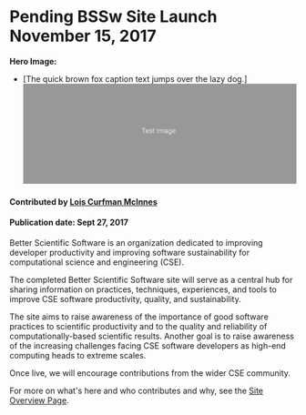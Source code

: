 
# Pending BSSw Site Launch November 15, 2017


**Hero Image:**

- [The quick brown fox caption text jumps over the lazy dog.]<img src='https://github.com/BSSWimageteam/bsswimagery/raw/master/Blog_hero_test_1176_432.png' />


#### Contributed by [Lois Curfman McInnes](https://github.com/curfman "Lois Curfman McInnes GitHub Profile")

#### Publication date: Sept 27, 2017

Better Scientific Software is an organization dedicated to improving developer productivity and improving software sustainability for computational science and engineering (CSE).

The completed Better Scientific Software site will serve as a central hub for sharing information on practices, techniques, experiences, and tools to improve CSE software productivity, quality, and sustainability. 

The site aims to raise awareness of the importance of good software practices to scientific productivity and to the quality and reliability of computationally-based scientific results. Another goal is to raise awareness of the increasing challenges facing CSE software developers as high-end computing heads to extreme scales. 

Once live, we will encourage contributions from the wider CSE community.

For more on what's here and who contributes and why, see the [Site Overview Page](SiteOverview.md).

<!---
Publish: Yes
Categories: collaboration
Topics: discussion forums, Q&A sites
Tags: bssw-blog-article
Level: 2
Prerequisites: default
Aggregate: none
--->
